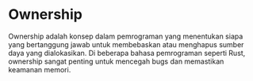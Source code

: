 # Ownership

Ownership adalah konsep dalam pemrograman yang menentukan siapa yang bertanggung jawab untuk membebaskan atau menghapus sumber daya yang dialokasikan. Di beberapa bahasa pemrograman seperti Rust, ownership sangat penting untuk mencegah bugs dan memastikan keamanan memori.
